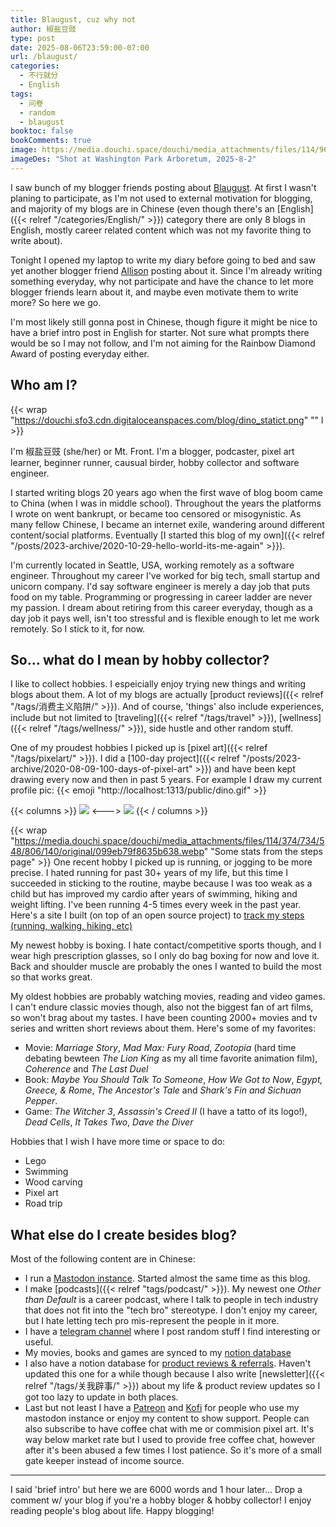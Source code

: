 ```yaml
---
title: Blaugust, cuz why not
author: 椒盐豆豉
type: post
date: 2025-08-06T23:59:00-07:00
url: /blaugust/
categories:
  - 不行就分
  - English
tags:
  - 问卷
  - random
  - blaugust
booktoc: false
bookComments: true
image: https://media.douchi.space/douchi/media_attachments/files/114/963/848/216/692/751/original/10aea27f1464baff.png
imageDes: "Shot at Washington Park Arboretum, 2025-8-2"
---
```


I saw bunch of my blogger friends posting about [Blaugust](https://nerdgirlthoughts.game.blog/2025/07/10/blaugust-2025-is-coming/?utm_source=blog.douchi.space). At first I wasn't planing to participate, as I'm not used to external motivation for blogging, and majority of my blogs are in Chinese (even though there's an [English]({{< relref "/categories/English/" >}}) category there are only 8 blogs in English, mostly career related content which was not my favorite thing to write about).

Tonight I opened my laptop to write my diary before going to bed and saw yet another blogger friend [Allison](https://thewanderingallison.vercel.app/posts/diary20250807/?utm_source=blog.douchi.space) posting about it. Since I'm already writing something everyday, why not participate and have the chance to let more blogger friends learn about it, and maybe even motivate them to write more? So here we go.

I'm most likely still gonna post in Chinese, though figure it might be nice to have a brief intro post in English for starter. Not sure what prompts there would be so I may not follow, and I'm not aiming for the Rainbow Diamond Award of posting everyday either.

<!--more-->

## Who am I?
{{< wrap "https://douchi.sfo3.cdn.digitaloceanspaces.com/blog/dino_statict.png" "" l >}}

I'm 椒盐豆豉 (she/her) or Mt. Front. I'm a blogger, podcaster, pixel art learner, beginner runner, causual birder, hobby collector and software engineer.

I started writing blogs 20 years ago when the first wave of blog boom came to China (when I was in middle school). Throughout the years the platforms I wrote on went bankrupt, or became too censored or misogynistic. As many fellow Chinese, I became an internet exile, wandering around different content/social platforms. Eventually [I started this blog of my own]({{< relref "/posts/2023-archive/2020-10-29-hello-world-its-me-again" >}}).

I'm currently located in Seattle, USA, working remotely as a software engineer. Throughout my career I've worked for big tech, small startup and unicorn company. I'd say software engineer is merely a day job that puts food on my table. Programming or progressing in career ladder are never my passion. I dream about retiring from this career everyday, though as a day job it pays well, isn't too stressful and is flexible enough to let me work remotely. So I stick to it, for now.

## So... what do I mean by hobby collector?
I like to collect hobbies. I espeicially enjoy trying new things and writing blogs about them. A lot of my blogs are actually [product reviews]({{< relref "/tags/消费主义陷阱/" >}}). And of course, 'things' also include experiences, include but not limited to [traveling]({{< relref "/tags/travel" >}}), [wellness]({{< relref "/tags/wellness/" >}}), side hustle and other random stuff.

One of my proudest hobbies I picked up is [pixel art]({{< relref "/tags/pixelart/" >}}). I did a [100-day project]({{< relref "/posts/2023-archive/2020-08-09-100-days-of-pixel-art" >}}) and have been kept drawing every now and then in past 5 years. For example I draw my current profile pic: {{< emoji "http://localhost:1313/public/dino.gif" >}}

{{< columns >}}
![](https://media.douchi.space/douchi/media_attachments/files/110/456/270/837/230/169/original/2c351c634b413454.png)
<--->
![](https://media.douchi.space/douchi/media_attachments/files/111/428/680/896/891/063/original/d91c1fdb8680e763.png)
{{< / columns >}}

{{< wrap "https://media.douchi.space/douchi/media_attachments/files/114/374/734/548/806/140/original/099eb79f8635b638.webp" "Some stats from the steps page" >}}
One recent hobby I picked up is running, or jogging to be more precise. I hated running for past 30+ years of my life, but this time I succeeded in sticking to the routine, maybe because I was too weak as a child but has improved my cardio after years of swimming, hiking and weight lifting. I've been running 4-5 times every week in the past year. Here's a site I built (on top of an open source project) to [track my steps (running, walking, hiking, etc)](https://steps.douchi.space?utm_source=blog)

My newest hobby is boxing. I hate contact/competitive sports though, and I wear high prescription glasses, so I only do bag boxing for now and love it. Back and shoulder muscle are probably the ones I wanted to build the most so that works great.

My oldest hobbies are probably watching movies, reading and video games. I can't endure classic movies though, also not the biggest fan of art films, so won't brag about my tastes. I have been counting 2000+ movies and tv series and written short reviews about them. Here's some of my favorites:
- Movie: *Marriage Story*, *Mad Max: Fury Road*, *Zootopia* (hard time debating bewteen *The Lion King* as my all time favorite animation film), *Coherence* and *The Last Duel*
- Book: *Maybe You Should Talk To Someone*, *How We Got to Now*, *Egypt, Greece, & Rome*, *The Ancestor's Tale* and *Shark's Fin and Sichuan Pepper*.
- Game: *The Witcher 3*, *Assassin's Creed II* (I have a tatto of its logo!), *Dead Cells*, *It Takes Two*, *Dave the Diver*

Hobbies that I wish I have more time or space to do:
- Lego
- Swimming
- Wood carving
- Pixel art
- Road trip

## What else do I create besides blog?
Most of the following content are in Chinese:

- I run a [Mastodon instance](https://douchi.space). Started almost the same time as this blog. 
- I make [podcasts]({{< relref "tags/podcast/" >}}). My newest one *Other than Default* is a career podcast, where I talk to people in tech industry that does not fit into the "tech bro" stereotype. I don't enjoy my career, but I hate letting tech pro mis-represent the people in it more.
- I have a [telegram channel](https://t.me/mtfront) where I post random stuff I find interesting or useful.
- My movies, books and games are synced to my [notion database](https://mtfront.notion.site/2485c762efe040b988531aaa3e45ad25?source=copy_link)
- I also have a notion database for [product reviews & referrals](https://mtfront.notion.site/mtfront-shopping-reviews-e568ee6ebaa44b5da146cbe4ac4663eb?source=copy_link). Haven't updated this one for a while though because I also write [newsletter]({{< relref "/tags/关我辟事/" >}}) about my life & product review updates so I got too lazy to update in both places.
- Last but not least I have a [Patreon](https://www.patreon.com/bePatron?u=46962965) and [Kofi](https://ko-fi.com/S6S130C16) for people who use my mastodon instance or enjoy my content to show support. People can also subscribe to have coffee chat with me or commision pixel art. It's way below market rate but I used to provide free coffee chat, however after it's been abused a few times I lost patience. So it's more of a small gate keeper instead of income source.

---

I said 'brief intro' but here we are 6000 words and 1 hour later... Drop a comment w/ your blog if you're a hobby bloger & hobby collector! I enjoy reading people's blog about life. Happy blogging!